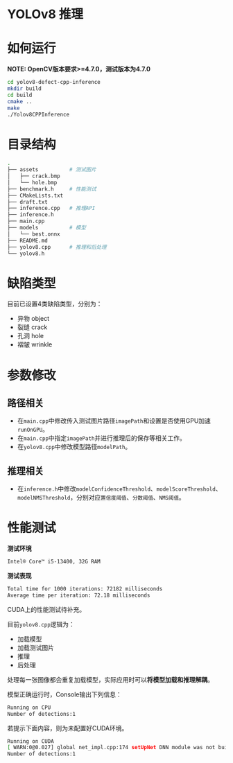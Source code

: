 # YOLOv8 推理

# 如何运行
**NOTE: OpenCV版本要求>=4.7.0，测试版本为4.7.0**
```bash
cd yolov8-defect-cpp-inference
mkdir build
cd build
cmake ..
make
./Yolov8CPPInference
```

# 目录结构
```bash
.
├── assets          # 测试图片
│   ├── crack.bmp
│   └── hole.bmp
├── benchmark.h     # 性能测试
├── CMakeLists.txt
├── draft.txt
├── inference.cpp   # 推理API
├── inference.h
├── main.cpp    
├── models          # 模型
│   └── best.onnx
├── README.md     
├── yolov8.cpp      # 推理和后处理
└── yolov8.h    
```

# 缺陷类型
目前已设置4类缺陷类型，分别为：
- 异物 object
- 裂缝 crack
- 孔洞 hole
- 褶皱 wrinkle

# 参数修改
## 路径相关
- 在`main.cpp`中修改传入测试图片路径`imagePath`和设置是否使用GPU加速`runOnGPU`。
- 在`main.cpp`中指定`imagePath`并进行推理后的保存等相关工作。
- 在`yolov8.cpp`中修改模型路径`modelPath`。

## 推理相关
- 在`inference.h`中修改`modelConfidenceThreshold`、`modelScoreThreshold`、`modelNMSThreshold`，分别对应`置信度阈值`、`分数阈值`、`NMS阈值`。

# 性能测试
**测试环境**
```bash
Intel® Core™ i5-13400, 32G RAM
```

**测试表现**
```bash
Total time for 1000 iterations: 72182 milliseconds
Average time per iteration: 72.18 milliseconds
```

CUDA上的性能测试待补充。

目前`yolov8.cpp`逻辑为：
- 加载模型
- 加载测试图片
- 推理
- 后处理

处理每一张图像都会重复加载模型，实际应用时可以**将模型加载和推理解耦**。

模型正确运行时，Console输出下列信息：
```bash
Running on CPU
Number of detections:1
```

若提示下面内容，则为未配置好CUDA环境。
```bash
Running on CUDA
[ WARN:0@0.027] global net_impl.cpp:174 setUpNet DNN module was not built with CUDA backend; switching to CPU
Number of detections:1
```
